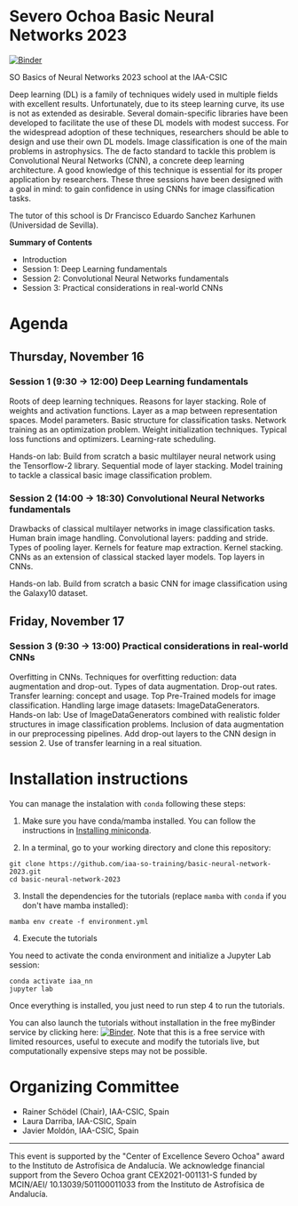 # Severo Ochoa Basic Neural Networks 2023
[![Binder](https://mybinder.org/badge_logo.svg)](https://mybinder.org/v2/gh/iaa-so-training/basic-neural-network-2023/HEAD)

SO Basics of Neural Networks 2023 school at the IAA-CSIC

Deep learning (DL) is a family of techniques widely used in multiple fields with excellent results. Unfortunately, due to its steep learning curve, its use is not as extended as desirable. Several domain-specific libraries have been developed to facilitate the use of these DL models with modest success. For the widespread adoption of these techniques, researchers should be able to design and use their own DL models. Image classification is one of the main problems in astrophysics. The de facto standard to tackle this problem is Convolutional Neural Networks (CNN), a concrete deep learning architecture. A good knowledge of this technique is essential for its proper application by researchers. These three sessions have been designed with a goal in mind: to gain confidence in using CNNs for image classification tasks.

The tutor of this school is Dr Francisco Eduardo Sanchez Karhunen (Universidad de Sevilla).

**Summary of Contents**
- Introduction 
- Session 1: Deep Learning fundamentals
- Session 2: Convolutional Neural Networks fundamentals
- Session 3: Practical considerations in real-world CNNs

# Agenda

## Thursday, November 16

### Session 1 (9:30 → 12:00) Deep Learning fundamentals

Roots of deep learning techniques. Reasons for layer stacking. Role of weights and activation functions. Layer as a map between representation spaces. Model parameters. Basic structure for classification tasks. Network training as an optimization problem. Weight initialization techniques. Typical loss functions and optimizers. Learning-rate scheduling.

Hands-on lab: Build from scratch a basic multilayer neural network using the Tensorflow-2 library. Sequential mode of layer stacking. Model training to tackle a classical basic image classification problem.

### Session 2 (14:00 → 18:30) Convolutional Neural Networks fundamentals

Drawbacks of classical multilayer networks in image classification tasks. Human brain image handling. Convolutional layers: padding and stride. Types of pooling layer. Kernels for feature map extraction. Kernel stacking. CNNs as an extension of classical stacked layer models. Top layers in CNNs.

Hands-on lab. Build from scratch a basic CNN for image classification using the Galaxy10 dataset.

## Friday, November 17
### Session 3 (9:30 → 13:00) Practical considerations in real-world CNNs

Overfitting in CNNs. Techniques for overfitting reduction: data augmentation and drop-out. Types of data augmentation. Drop-out rates. Transfer learning: concept and usage. Top Pre-Trained models for image classification. Handling large image datasets: ImageDataGenerators.
Hands-on lab: Use of ImageDataGenerators combined with realistic folder structures in image classification problems. Inclusion of data augmentation in our preprocessing pipelines. Add drop-out layers to the CNN design in session 2. Use of transfer learning in a real situation.

# Installation instructions
You can manage the instalation with `conda` following these steps:

1. Make sure you have conda/mamba installed. You can follow the instructions in [Installing miniconda](https://droplets-spsrc.readthedocs.io/conda/#installing-miniconda).

2. In a terminal, go to your working directory and clone this repository:

```
git clone https://github.com/iaa-so-training/basic-neural-network-2023.git
cd basic-neural-network-2023
```

3. Install the dependencies for the tutorials (replace `mamba` with `conda` if you don't have mamba installed):
```
mamba env create -f environment.yml
```

4. Execute the tutorials

You need to activate the conda environment and initialize a Jupyter Lab session:

```
conda activate iaa_nn
jupyter lab
```

Once everything is installed, you just need to run step 4 to run the tutorials.

You can also launch the tutorials without installation in the free myBinder service by clicking here: [![Binder](https://mybinder.org/badge_logo.svg)](https://mybinder.org/v2/gh/iaa-so-training/basic-neural-network-2023/HEAD). Note that this is a free service with limited resources, useful to execute and modify the tutorials live, but computationally expensive steps may not be possible.


# Organizing Committee 

- Rainer Schödel (Chair), IAA-CSIC, Spain 
- Laura Darriba, IAA-CSIC, Spain  
- Javier Moldón, IAA-CSIC, Spain 


--- 
This event is supported by the "Center of Excellence Severo Ochoa" award to the Instituto de Astrofísica de Andalucía. We acknowledge financial support from the Severo Ochoa grant CEX2021-001131-S funded by MCIN/AEI/ 10.13039/501100011033 from the Instituto de Astrofísica de Andalucía.
